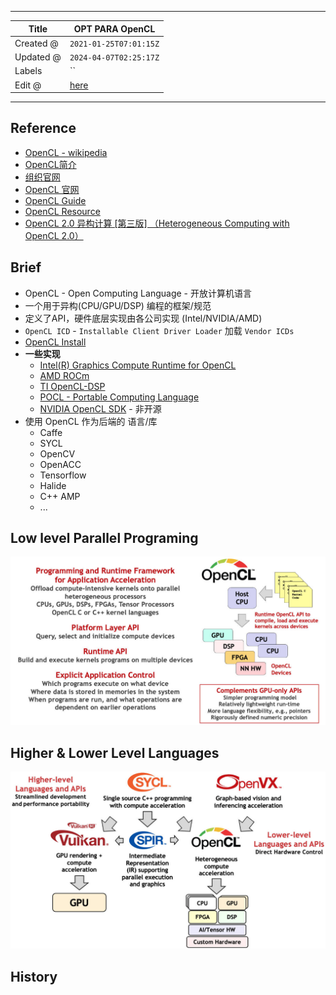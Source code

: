 -----

| Title     | OPT PARA OpenCL                                   |
| --------- | ------------------------------------------------- |
| Created @ | `2021-01-25T07:01:15Z`                            |
| Updated @ | `2024-04-07T02:25:17Z`                            |
| Labels    | \`\`                                              |
| Edit @    | [here](https://github.com/junxnone/opt/issues/33) |

-----

## Reference

  - [OpenCL - wikipedia](https://en.wikipedia.org/wiki/OpenCL)
  - [OpenCL简介](https://blog.csdn.net/XianBT/article/details/18914273)
  - [组织官网](http://www.khronos.org/)
  - [OpenCL 官网](https://www.khronos.org/opencl/)
  - [OpenCL Guide](https://github.com/KhronosGroup/OpenCL-Guide)
  - [OpenCL Resource](https://www.khronos.org/opencl/resources)
  - [OpenCL 2.0 异构计算 \[第三版\] （Heterogeneous Computing with
    OpenCL 2.0）](https://www.bookstack.cn/books/Heterogeneous-Computing-with-OpenCL-2.0)

## Brief

  - OpenCL - Open Computing Language - 开放计算机语言
  - 一个用于异构(CPU/GPU/DSP) 编程的框架/规范
  - 定义了API，硬件底层实现由各公司实现 (Intel/NVIDIA/AMD)
  - `OpenCL ICD` - `Installable Client Driver Loader` 加载 `Vendor ICDs`
  - [OpenCL Install](/OpenCL_Install)
  - **一些实现**
      - [Intel(R) Graphics Compute Runtime for
        OpenCL](https://github.com/intel/compute-runtime)
      - [AMD ROCm](https://rocmdocs.amd.com/en/latest/)
      - [TI
        OpenCL-DSP](https://downloads.ti.com/mctools/esd/docs/opencl/index.html)
      - [POCL - Portable Computing Language](http://portablecl.org/)
      - [NVIDIA OpenCL SDK](https://developer.nvidia.com/opencl) - 非开源
  - 使用 OpenCL 作为后端的 语言/库
      - Caffe
      - SYCL
      - OpenCV
      - OpenACC
      - Tensorflow
      - Halide
      - C++ AMP
      - ...

## Low level Parallel Programing

![image](media/cc63fc52eeafbfa2908014b4ab57a8f0b938045a.png)

## Higher & Lower Level Languages

![image](media/fb5d4d5eac006030633789db2f765aa939a6e5d0.png)

## History
